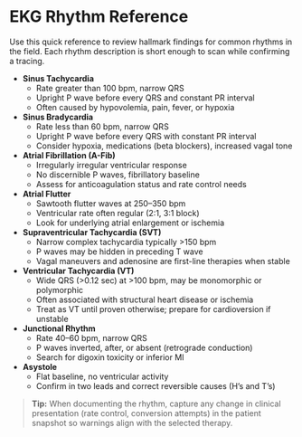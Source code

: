 # EKG Rhythm Reference

Use this quick reference to review hallmark findings for common rhythms in the field. Each rhythm description is short enough to scan while confirming a tracing.

- **Sinus Tachycardia**
  - Rate greater than 100 bpm, narrow QRS
  - Upright P wave before every QRS and constant PR interval
  - Often caused by hypovolemia, pain, fever, or hypoxia
- **Sinus Bradycardia**
  - Rate less than 60 bpm, narrow QRS
  - Upright P wave before every QRS with constant PR interval
  - Consider hypoxia, medications (beta blockers), increased vagal tone
- **Atrial Fibrillation (A-Fib)**
  - Irregularly irregular ventricular response
  - No discernible P waves, fibrillatory baseline
  - Assess for anticoagulation status and rate control needs
- **Atrial Flutter**
  - Sawtooth flutter waves at 250–350 bpm
  - Ventricular rate often regular (2:1, 3:1 block)
  - Look for underlying atrial enlargement or ischemia
- **Supraventricular Tachycardia (SVT)**
  - Narrow complex tachycardia typically >150 bpm
  - P waves may be hidden in preceding T wave
  - Vagal maneuvers and adenosine are first-line therapies when stable
- **Ventricular Tachycardia (VT)**
  - Wide QRS (>0.12 sec) at >100 bpm, may be monomorphic or polymorphic
  - Often associated with structural heart disease or ischemia
  - Treat as VT until proven otherwise; prepare for cardioversion if unstable
- **Junctional Rhythm**
  - Rate 40–60 bpm, narrow QRS
  - P waves inverted, after, or absent (retrograde conduction)
  - Search for digoxin toxicity or inferior MI
- **Asystole**
  - Flat baseline, no ventricular activity
  - Confirm in two leads and correct reversible causes (H’s and T’s)

> **Tip:** When documenting the rhythm, capture any change in clinical presentation (rate control, conversion attempts) in the patient snapshot so warnings align with the selected therapy.
